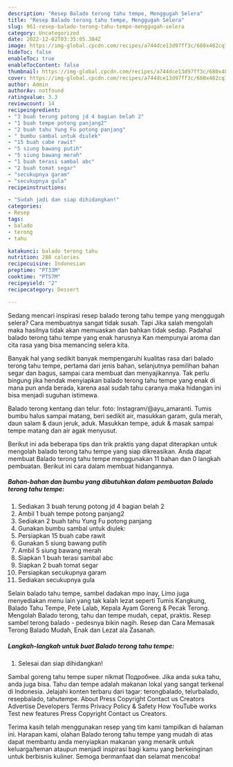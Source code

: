 ```yaml
---
description: "Resep Balado terong tahu tempe, Menggugah Selera"
title: "Resep Balado terong tahu tempe, Menggugah Selera"
slug: 961-resep-balado-terong-tahu-tempe-menggugah-selera
category: Uncategorized
date: 2022-12-02T03:35:05.384Z
image: https://img-global.cpcdn.com/recipes/a744dce13d97ff3c/680x482cq70/balado-terong-tahu-tempe-foto-resep-utama.jpg
hideToc: false
enableToc: true
enableTocContent: false
thumbnail: https://img-global.cpcdn.com/recipes/a744dce13d97ff3c/680x482cq70/balado-terong-tahu-tempe-foto-resep-utama.jpg
cover: https://img-global.cpcdn.com/recipes/a744dce13d97ff3c/680x482cq70/balado-terong-tahu-tempe-foto-resep-utama.jpg
author: Admin
authorAv: notfound
ratingvalue: 3.3
reviewcount: 14
recipeingredient:
- "3 buah terung potong jd 4 bagian belah 2"
- "1 buah tempe potong panjang2"
- "2 buah tahu Yung Fu potong panjang"
- " bumbu sambal untuk diulek"
- "15 buah cabe rawit"
- "5 siung bawang putih"
- "5 siung bawang merah"
- "1 buah terasi sambal abc"
- "2 buah tomat segar"
- "secukupnya garam"
- "secukupnya gula"
recipeinstructions:

- "Sudah jadi dan siap dihidangkan!"
categories:
- Resep
tags:
- balado
- terong
- tahu

katakunci: balado terong tahu 
nutrition: 288 calories
recipecuisine: Indonesian
preptime: "PT33M"
cooktime: "PT57M"
recipeyield: "2"
recipecategory: Dessert

---
```



Sedang mencari inspirasi resep balado terong tahu tempe yang menggugah selera? Cara membuatnya sangat tidak susah. Tapi Jika salah mengolah maka hasilnya tidak akan memuaskan dan bahkan tidak sedap. Padahal balado terong tahu tempe yang enak harusnya Kan mempunyai aroma dan cita rasa yang bisa memancing selera kita.


Banyak hal yang sedikit banyak mempengaruhi kualitas rasa dari balado terong tahu tempe, pertama dari jenis bahan, selanjutnya pemilihan bahan segar dan bagus, sampai cara membuat dan menyajikannya. Tak perlu bingung jika hendak menyiapkan balado terong tahu tempe yang enak di mana pun anda berada, karena asal sudah tahu caranya maka hidangan ini bisa menjadi suguhan istimewa.

Balado terong kentang dan telur. foto: Instagram/@ayu_amaranti. Tumis bumbu halus sampai matang, beri sedikit air, masukkan garam, gula merah, daun salam &amp; daun jeruk, aduk. Masukkan tempe, aduk &amp; masak sampai tempe matang dan air agak menyusut.


Berikut ini ada beberapa tips dan trik praktis yang dapat diterapkan untuk mengolah balado terong tahu tempe yang siap dikreasikan. Anda dapat membuat Balado terong tahu tempe menggunakan 11 bahan dan 0 langkah pembuatan. Berikut ini cara dalam membuat hidangannya.

<!--inarticleads1-->

##### Bahan-bahan dan bumbu yang dibutuhkan dalam pembuatan Balado terong tahu tempe:

1. Sediakan 3 buah terung potong jd 4 bagian belah 2
1. Ambil 1 buah tempe potong panjang2
1. Sediakan 2 buah tahu Yung Fu potong panjang
1. Gunakan  bumbu sambal untuk diulek:
1. Persiapkan 15 buah cabe rawit
1. Gunakan 5 siung bawang putih
1. Ambil 5 siung bawang merah
1. Siapkan 1 buah terasi sambal abc
1. Siapkan 2 buah tomat segar
1. Persiapkan secukupnya garam
1. Sediakan secukupnya gula


Selain balado tahu tempe, sambel dadakan mpo inay, Limo juga menyediakan menu lain yang tak kalah lezat seperti Tumis Kangkung, Balado Tahu Tempe, Pete Lalab, Kepala Ayam Goreng &amp; Pecak Terong. Mengolah Balado terong, tahu dan tempe mudah, cepat, praktis. Resep sambel terong balado - pedesnya bikin nagih. Resep dan Cara Memasak Terong Balado Mudah, Enak dan Lezat ala Zasanah. 

<!--inarticleads2-->

##### Langkah-langkah untuk buat Balado terong tahu tempe:


1. Selesai dan siap dihidangkan!

Sambal goreng tahu tempe super nikmat Подробнее. Jika anda suka tahu, anda juga bisa. Tahu dan tempe adalah makanan lokal yang sangat terkenal di Indonesia. Jelajahi konten terbaru dari tagar: terongbalado, telurbalado, resepbalado, tahutempe. About Press Copyright Contact us Creators Advertise Developers Terms Privacy Policy &amp; Safety How YouTube works Test new features Press Copyright Contact us Creators. 

Terima kasih telah menggunakan resep yang tim kami tampilkan di halaman ini. Harapan kami, olahan Balado terong tahu tempe yang mudah di atas dapat membantu anda menyiapkan makanan yang menarik untuk keluarga/teman ataupun menjadi inspirasi bagi kamu yang berkeinginan untuk berbisnis kuliner. Semoga bermanfaat dan selamat mencoba!
